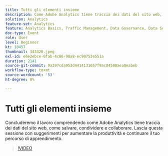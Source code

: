 ```yaml
---
title: Tutti gli elementi insieme
description: Come Adobe Analytics tiene traccia dei dati del sito web, come salvare, condividere e collaborare.
solution: Analytics
feature-set: Analytics
feature: Analytics Basics, Traffic Management, Data Governance, Data Sources, Data Configuration and Collection
doc-type: Event
role: User
level: Beginner
kt: 10457
thumbnail: 343320.jpeg
exl-id: e6e2ebce-0fab-4c06-98a8-ec90753e551a
duration: 2141
source-git-commit: 9a297cda953d4414131657f9ac84580aea0eabeb
workflow-type: tm+mt
source-wordcount: '53'
ht-degree: 0%

---
```


# Tutti gli elementi insieme

Concluderemo il lavoro comprendendo come Adobe Analytics tiene traccia dei dati del sito web, come salvare, condividere e collaborare. Lascia questa sessione con suggerimenti per aumentare la produttività e continuare il tuo percorso di apprendimento.

>[!VIDEO](https://video.tv.adobe.com/v/343320/?quality=12&learn=on)
